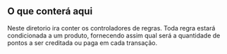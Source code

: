 ## O que conterá aqui

Neste diretorio ira conter os controladores de regras. Toda regra estará condicionada a um produto, fornecendo assim qual será a quantidade de pontos a ser creditada ou paga em cada transação.
